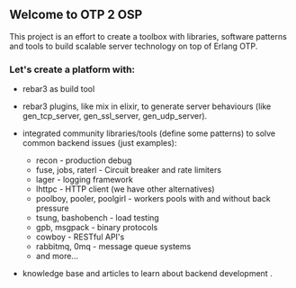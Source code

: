 ## Welcome to OTP 2 OSP

This project is an effort to create a toolbox with libraries, software patterns and tools to build scalable server technology on top of Erlang OTP. 



### Let's create a platform with: 

- rebar3 as build tool 
- rebar3 plugins, like mix in elixir, to generate server behaviours  (like gen_tcp_server, gen_ssl_server, gen_udp_server).
- integrated community libraries/tools (define some patterns)  to solve common backend issues (just examples):

   * recon - production debug 
   * fuse, jobs, raterl - Circuit breaker and rate limiters
   * lager - logging framework
   * lhttpc - HTTP client  (we  have other alternatives)
   * poolboy, pooler, poolgirl - workers pools with and without back pressure
   * tsung, bashobench  - load testing
   * gpb, msgpack - binary protocols 
   * cowboy - RESTful API's 
   * rabbitmq, 0mq - message queue systems
   * and more...

- knowledge base and articles to learn about backend development .
